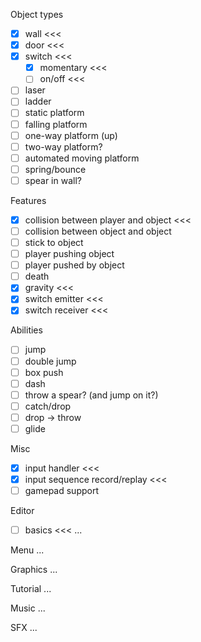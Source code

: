 Object types
- [x] wall <<<
- [x] door <<<
- [x] switch <<<
  - [x] momentary <<<
  - [ ] on/off <<<
- [ ] laser
- [ ] ladder
- [ ] static platform
- [ ] falling platform
- [ ] one-way platform (up)
- [ ] two-way platform?
- [ ] automated moving platform
- [ ] spring/bounce
- [ ] spear in wall?

Features
- [x] collision between player and object <<<
- [ ] collision between object and object
- [ ] stick to object
- [ ] player pushing object
- [ ] player pushed by object
- [ ] death
- [x] gravity <<<
- [x] switch emitter <<<
- [x] switch receiver <<<

Abilities
- [ ] jump
- [ ] double jump
- [ ] box push
- [ ] dash
- [ ] throw a spear? (and jump on it?)
- [ ] catch/drop
- [ ] drop -> throw
- [ ] glide

Misc
- [x] input handler <<<
- [x] input sequence record/replay <<<
- [ ] gamepad support

Editor
- [ ] basics <<<
...

Menu
...

Graphics
...

Tutorial
...

Music
...

SFX
...

